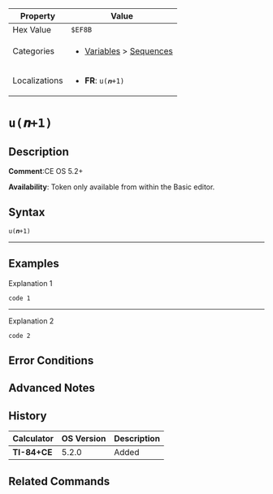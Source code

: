 | Property      | Value |
|---------------|-------|
| Hex Value     | `$EF8B`|
| Categories    | <ul><li>[Variables](<../categories/Variables.md>) > [Sequences](<../categories/Variables.md#Sequences>)</li></ul> |
| Localizations | <ul><li><b>FR</b>: `u(𝒏+1)`</li></ul> |

# `u(𝒏+1)`

## Description


<b>Comment</b>:CE OS 5.2+

<b>Availability</b>: Token only available from within the Basic editor.

## Syntax
`u(𝒏+1)`

<hr>

## Examples

Explanation 1
```ti-basic
code 1
```
---
Explanation 2
```ti-basic
code 2
```

## Error Conditions


## Advanced Notes


## History
| Calculator | OS Version | Description |
|------------|------------|-------------|
| <b>TI-84+CE</b> | 5.2.0 | Added

## Related Commands

    